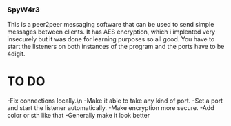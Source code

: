 ### SpyW4r3
This is a peer2peer messaging software that can be used to send simple messages between clients. It has AES encryption, which i implented very insecurely but it was done for learning purposes so all good. You have to start the listeners on both instances of the program and the ports have to be 4digit. 

# TO DO
-Fix connections locally.\n
-Make it able to take any kind of port.
-Set a port and start the listener automatically.
-Make encryption more secure. 
-Add color or sth like that
-Generally make it look better
